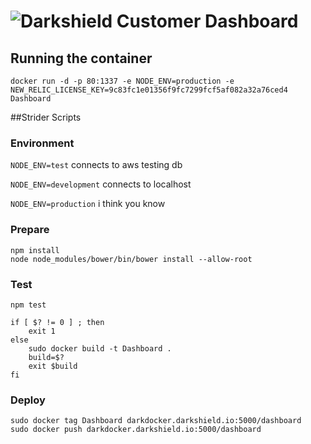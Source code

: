 # ![Darkshield](https://avatars3.githubusercontent.com/u/4420921?v=3&s=200 "What????") Customer Dashboard
## Running the container

```
docker run -d -p 80:1337 -e NODE_ENV=production -e NEW_RELIC_LICENSE_KEY=9c83fc1e01356f9fc7299fcf5af082a32a76ced4 Dashboard
```

##Strider Scripts
### Environment
`NODE_ENV=test` connects to aws testing db

`NODE_ENV=development` connects to localhost

`NODE_ENV=production` i think you know
### Prepare

```
npm install
node node_modules/bower/bin/bower install --allow-root
```

### Test

```
npm test

if [ $? != 0 ] ; then
    exit 1
else
    sudo docker build -t Dashboard .
    build=$?
    exit $build
fi
```

### Deploy

```
sudo docker tag Dashboard darkdocker.darkshield.io:5000/dashboard
sudo docker push darkdocker.darkshield.io:5000/dashboard
```
